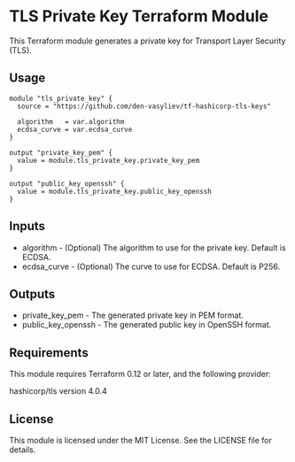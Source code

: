 # TLS Private Key Terraform Module

This Terraform module generates a private key for Transport Layer Security (TLS).

## Usage

```hcl
module "tls_private_key" {
  source = "https://github.com/den-vasyliev/tf-hashicorp-tls-keys"

  algorithm   = var.algorithm
  ecdsa_curve = var.ecdsa_curve
}

output "private_key_pem" {
  value = module.tls_private_key.private_key_pem
}

output "public_key_openssh" {
  value = module.tls_private_key.public_key_openssh
}
```
## Inputs
- algorithm - (Optional) The algorithm to use for the private key. Default is ECDSA.
- ecdsa_curve - (Optional) The curve to use for ECDSA. Default is P256.

## Outputs
- private_key_pem - The generated private key in PEM format.
- public_key_openssh - The generated public key in OpenSSH format.

## Requirements
This module requires Terraform 0.12 or later, and the following provider:

hashicorp/tls version 4.0.4

## License
This module is licensed under the MIT License. See the LICENSE file for details.

